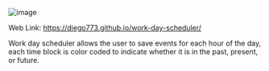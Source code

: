 ![image](https://user-images.githubusercontent.com/75759671/112912503-45406980-90bd-11eb-9639-0d7255babbf0.png)








Web Link: https://diego773.github.io/work-day-scheduler/

Work day scheduler allows the user to save events for each hour of the day, 
each time block is color coded to indicate whether it is in the past, present, or future.
